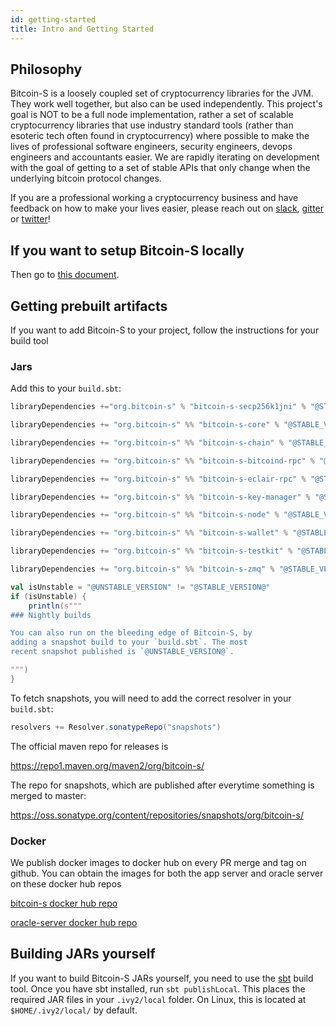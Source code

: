 ```yaml
---
id: getting-started
title: Intro and Getting Started
---
```


## Philosophy

Bitcoin-S is a loosely coupled set of cryptocurrency libraries for the JVM. They work well together, but also can be used
independently. This project's goal is NOT to be a full node implementation, rather a set of scalable cryptocurrency libraries
that use industry standard tools (rather than esoteric tech often found in cryptocurrency) where possible to make the lives of professional
software engineers, security engineers, devops engineers and accountants easier.
We are rapidly iterating on development with the goal of getting to a set of stable APIs that only change when the underlying bitcoin protocol changes.

If you are a professional working a cryptocurrency business and
have feedback on how to make your lives easier, please reach out on [slack](https://join.slack.com/t/suredbits/shared_invite/zt-eavycu0x-WQL7XOakzQo8tAy7jHHZUw),
[gitter](https://gitter.im/bitcoin-s-core/) or [twitter](https://twitter.com/Chris_Stewart_5/)!

## If you want to setup Bitcoin-S locally

Then go to [this document](getting-setup.md).

## Getting prebuilt artifacts

If you want to add Bitcoin-S to your project, follow the
instructions for your build tool

### Jars

Add this to your `build.sbt`:

```scala
libraryDependencies +="org.bitcoin-s" % "bitcoin-s-secp256k1jni" % "@STABLE_VERSION@"

libraryDependencies += "org.bitcoin-s" %% "bitcoin-s-core" % "@STABLE_VERSION@"

libraryDependencies += "org.bitcoin-s" %% "bitcoin-s-chain" % "@STABLE_VERSION@"

libraryDependencies += "org.bitcoin-s" %% "bitcoin-s-bitcoind-rpc" % "@STABLE_VERSION@"

libraryDependencies += "org.bitcoin-s" %% "bitcoin-s-eclair-rpc" % "@STABLE_VERSION@"

libraryDependencies += "org.bitcoin-s" %% "bitcoin-s-key-manager" % "@STABLE_VERSION@"

libraryDependencies += "org.bitcoin-s" %% "bitcoin-s-node" % "@STABLE_VERSION@"

libraryDependencies += "org.bitcoin-s" %% "bitcoin-s-wallet" % "@STABLE_VERSION@"

libraryDependencies += "org.bitcoin-s" %% "bitcoin-s-testkit" % "@STABLE_VERSION@"

libraryDependencies += "org.bitcoin-s" %% "bitcoin-s-zmq" % "@STABLE_VERSION@"
```

```scala mdoc:passthrough
val isUnstable = "@UNSTABLE_VERSION" != "@STABLE_VERSION@"
if (isUnstable) {
    println(s"""
### Nightly builds

You can also run on the bleeding edge of Bitcoin-S, by
adding a snapshot build to your `build.sbt`. The most
recent snapshot published is `@UNSTABLE_VERSION@`.

""")
}
```

To fetch snapshots, you will need to add the correct
resolver in your `build.sbt`:

```sbt
resolvers += Resolver.sonatypeRepo("snapshots")
```

The official maven repo for releases is

https://repo1.maven.org/maven2/org/bitcoin-s/

The repo for snapshots, which are published after everytime something is merged to master:

https://oss.sonatype.org/content/repositories/snapshots/org/bitcoin-s/

### Docker

We publish docker images to docker hub on every PR merge and tag on github.
You can obtain the images for both the app server and oracle server on these
docker hub repos

[bitcoin-s docker hub repo](https://hub.docker.com/r/bitcoinscala/bitcoin-s-server/tags?page=1&ordering=last_updated)

[oracle-server docker hub repo](https://hub.docker.com/r/bitcoinscala/bitcoin-s-oracle-server/tags?page=1&ordering=last_updated)

## Building JARs yourself

If you want to build Bitcoin-S JARs yourself, you need to use the
[sbt](https://www.scala-sbt.org/) build tool. Once you have sbt
installed, run `sbt publishLocal`. This places the required JAR
files in your `.ivy2/local` folder. On Linux, this is located at
`$HOME/.ivy2/local/` by default.
